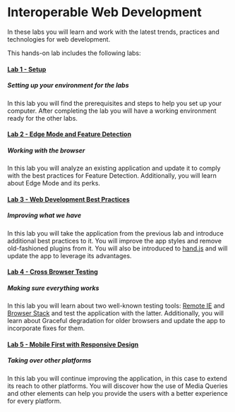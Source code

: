 ﻿# Interoperable Web Development #

In these labs you will learn and work with the latest trends, practices and technologies for web development.

This hands-on lab includes the following labs:

#### [Lab 1 - Setup](_setup) ####
##### Setting up your environment for the labs #####

In this lab you will find the prerequisites and steps to help you set up your computer. After completing the lab you will have a working environment ready for the other labs.

#### [Lab 2 - Edge Mode and Feature Detection](edge-mode-and-feature-detection) ####
##### Working with the browser
In this lab you will analyze an existing application and update it to comply with the best practices for Feature Detection. Additionally, you will learn about Edge Mode and its perks.

#### [Lab 3 - Web Development Best Practices](best-practices) ####
##### Improving what we have
In this lab you will take the application from the previous lab and introduce additional best practices to it. You will improve the app styles and remove old-fashioned plugins from it. You will also be introduced to [hand.js](https://handjs.codeplex.com/) and will update the app to leverage its advantages.

#### [Lab 4 - Cross Browser Testing](testing) ####
##### Making sure everything works
In this lab you will learn about two well-known testing tools: [Remote IE](https://remote.modern.ie/) and [Browser Stack](http://www.browserstack.com/) and test the application with the latter. Additionally, you will learn about Graceful degradation for older browsers and update the app to incorporate fixes for them.

#### [Lab 5 - Mobile First with Responsive Design](mobile-first-design) ####
##### Taking over other platforms
In this lab you will continue improving the application, in this case to extend its reach to other platforms. You will discover how the use of Media Queries and other elements can help you provide the users with a better experience for every platform.


